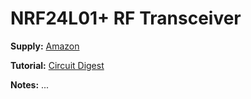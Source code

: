 # NRF24L01+ RF Transceiver

**Supply:** [Amazon](https://www.amazon.ca/gp/product/B01FLVTY3G/ref=ppx_yo_dt_b_asin_title_o08_s00?ie=UTF8&psc=1)

**Tutorial:** [Circuit Digest](https://circuitdigest.com/microcontroller-projects/wireless-rf-communication-between-arduino-and-raspberry-pi-using-nrf24l01)

**Notes:** ...
